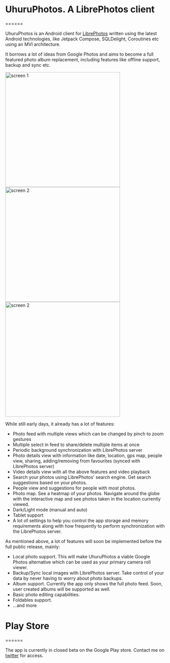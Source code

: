 # UhuruPhotos. A LibrePhotos client
======

UhuruPhotos is an Android client for [LibrePhotos](https://github.com/LibrePhotos/librephotos) 
written using the latest Android technologies, like Jetpack Compose, SQLDelight, Coroutines etc 
using an MVI architecture.

It borrows a lot of ideas from Google Photos and aims to become a full featured photo album 
replacement, including features like offline support, backup and sync etc.

<img src="https://github.com/savvasdalkitsis/uhuruphotos-android/raw/main/assets/screen-1.png" alt="screen 1" width = 360px>
<img src="https://github.com/savvasdalkitsis/uhuruphotos-android/raw/main/assets/screen-2.png" alt="screen 2" width = 360px>
<img src="https://github.com/savvasdalkitsis/uhuruphotos-android/raw/main/assets/screen-3 .png" alt="screen 2" width = 360px>

While still early days, it already has a lot of features:

* Photo feed with multiple views which can be changed by pinch to zoom gestures
* Multiple select in feed to share/delete multiple items at once
* Periodic background synchronization with LibrePhotos server
* Photo details view with information like date, location, gps map, people view, sharing, 
  adding/removing from favourites (synced with LibrePhotos server)
* Video details view with all the above features and video playback
* Search your photos using LibrePhotos' search engine. Get search suggestions based on your photos.
* People view and suggestions for people with most photos.
* Photo map. See a heatmap of your photos. Navigate around the globe with the interactive map and 
  see photos taken in the location currently viewed.
* Dark/Light mode (manual and auto)
* Tablet support
* A lot of settings to help you control the app storage and memory requirements along with how 
  frequently to perform synchronization with the LibrePhotos server.
  
As mentioned above, a lot of features will soon be implemented before the full public release, 
mainly:

* Local photo support. This will make UhuruPhotos a viable Google Photos alternative which can be 
  used as your primary camera roll viewer.
* Backup/Sync local images with LibrePhotos server. Take control of your data by never having to 
  worry about photo backups.
* Album support. Currently the app only shows the full photo feed. Soon, user created albums will be
  supported as well.
* Basic photo editing capabilities.
* Foldables support.
* ...and more

# Play Store
======

The app is currently in closed beta on the Google Play store. Contact me on 
[twitter](https://twitter.com/geeky_android) for access.
